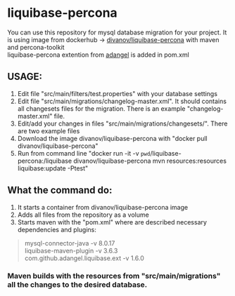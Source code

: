# liquibase-percona
You can use this repository for mysql database migration for your project.
It is using image from dockerhub -> [divanov/liquibase-percona](https://hub.docker.com/r/divanov/liquibase-percona "dockerhub")   with maven and percona-toolkit  
liquibase-percona extention from [adangel](https://github.com/adangel/liquibase-percona "github") is added in pom.xml
## USAGE:
1. Edit file "src/main/filters/test.properties" with your database settings
2. Edit file "src/main/migrations/changelog-master.xml". It should contains all changesets files for the migration. 
There is an example "changelog-master.xml" file.
3. Edit/add your changes in files "src/main/migrations/changesets/". There are two example files
2. Download the image divanov/liquibase-percona with "docker pull divanov/liquibase-percona"
3. Run from command line "docker run -it -v `pwd`/liquibase-percona:/liquibase divanov/liquibase-percona mvn resources:resources liquibase:update -Ptest"

## What the command do:
1. It starts a container from divanov/liquibase-percona image
2. Adds all files from the repository as a volume
3. Starts maven with the "pom.xml" where are described necessary dependencies and plugins:

>mysql-connector-java -v 8.0.17  
>liquibase-maven-plugin -v 3.6.3  
>com.github.adangel.liquibase.ext -v 1.6.0  

### Maven builds with the resources from "src/main/migrations" all the changes to the desired database.
